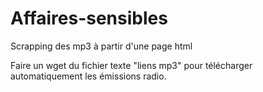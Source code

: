 # Affaires-sensibles
Scrapping des mp3 à partir d'une page html

Faire un wget du fichier texte "liens mp3" pour télécharger automatiquement les émissions radio.
